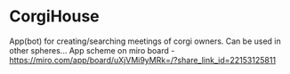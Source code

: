 # CorgiHouse
App(bot) for creating/searching meetings of corgi owners. Can be used in other spheres...
App scheme on miro board - https://miro.com/app/board/uXjVMi9yMRk=/?share_link_id=22153125811
